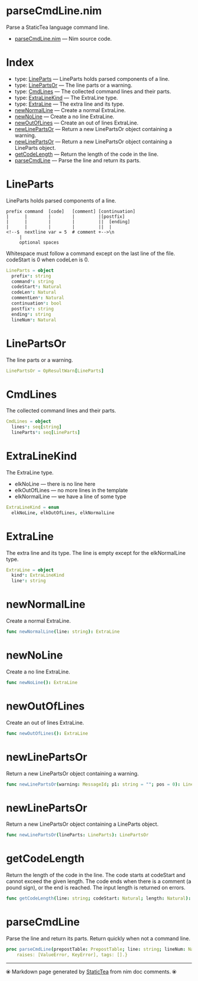 # parseCmdLine.nim

Parse a StaticTea language command line.


* [parseCmdLine.nim](../src/parseCmdLine.nim) &mdash; Nim source code.
# Index

* type: [LineParts](#lineparts) &mdash; LineParts holds parsed components of a line.
* type: [LinePartsOr](#linepartsor) &mdash; The line parts or a warning.
* type: [CmdLines](#cmdlines) &mdash; The collected command lines and their parts.
* type: [ExtraLineKind](#extralinekind) &mdash; The ExtraLine type.
* type: [ExtraLine](#extraline) &mdash; The extra line and its type.
* [newNormalLine](#newnormalline) &mdash; Create a normal ExtraLine.
* [newNoLine](#newnoline) &mdash; Create a no line ExtraLine.
* [newOutOfLines](#newoutoflines) &mdash; Create an out of lines ExtraLine.
* [newLinePartsOr](#newlinepartsor) &mdash; Return a new LinePartsOr object containing a warning.
* [newLinePartsOr](#newlinepartsor-1) &mdash; Return a new LinePartsOr object containing a LineParts object.
* [getCodeLength](#getcodelength) &mdash; Return the length of the code in the line.
* [parseCmdLine](#parsecmdline) &mdash; Parse the line and return its parts.

# LineParts

LineParts holds parsed components of a line.

~~~
prefix command  [code]   [comment] [continuation]
|      |        |        |         |[postfix]
|      |        |        |         ||  [ending]
|      |        |        |         ||  |
<!--$  nextline var = 5  # comment +-->\n
     |
     optional spaces
~~~

Whitespace must follow a command except on the last line of the file.
codeStart is 0 when codeLen is 0.


~~~nim
LineParts = object
  prefix*: string
  command*: string
  codeStart*: Natural
  codeLen*: Natural
  commentLen*: Natural
  continuation*: bool
  postfix*: string
  ending*: string
  lineNum*: Natural
~~~

# LinePartsOr

The line parts or a warning.


~~~nim
LinePartsOr = OpResultWarn[LineParts]
~~~

# CmdLines

The collected command lines and their parts.


~~~nim
CmdLines = object
  lines*: seq[string]
  lineParts*: seq[LineParts]
~~~

# ExtraLineKind

The ExtraLine type.

* elkNoLine — there is no line here
* elkOutOfLines — no more lines in the template
* elkNormalLine — we have a line of some type


~~~nim
ExtraLineKind = enum
  elkNoLine, elkOutOfLines, elkNormalLine
~~~

# ExtraLine

The extra line and its type. The line is empty except for the
elkNormalLine type.


~~~nim
ExtraLine = object
  kind*: ExtraLineKind
  line*: string
~~~

# newNormalLine

Create a normal ExtraLine.


~~~nim
func newNormalLine(line: string): ExtraLine
~~~

# newNoLine

Create a no line ExtraLine.


~~~nim
func newNoLine(): ExtraLine
~~~

# newOutOfLines

Create an out of lines ExtraLine.


~~~nim
func newOutOfLines(): ExtraLine
~~~

# newLinePartsOr

Return a new LinePartsOr object containing a warning.


~~~nim
func newLinePartsOr(warning: MessageId; p1: string = ""; pos = 0): LinePartsOr
~~~

# newLinePartsOr

Return a new LinePartsOr object containing a LineParts object.


~~~nim
func newLinePartsOr(lineParts: LineParts): LinePartsOr
~~~

# getCodeLength

Return the length of the code in the line.  The code starts at
codeStart and cannot exceed the given length. The code ends when
there is a comment (a pound sign), or the end is reached.
The input length is returned on errors.


~~~nim
func getCodeLength(line: string; codeStart: Natural; length: Natural): Natural
~~~

# parseCmdLine

Parse the line and return its parts. Return quickly when not a
command line.


~~~nim
proc parseCmdLine(prepostTable: PrepostTable; line: string; lineNum: Natural): LinePartsOr {.
    raises: [ValueError, KeyError], tags: [].}
~~~


---
⦿ Markdown page generated by [StaticTea](https://github.com/flenniken/statictea/) from nim doc comments. ⦿
